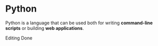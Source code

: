 # Python

Python is a language that can be used both for writing **command-line scripts** or building **web applications**.

Editing Done
